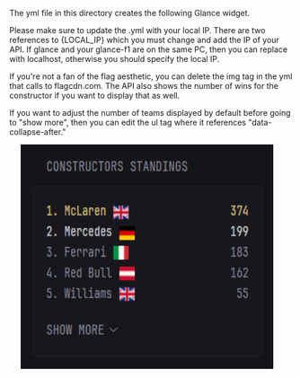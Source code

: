 The yml file in this directory creates the following Glance widget.

Please make sure to update the .yml with your local IP. There are two references to {LOCAL_IP} which you must change and add the IP of your API. If glance and your glance-f1 are on the same PC, then you can replace with localhost, otherwise you should specify the local IP. 

If you're not a fan of the flag aesthetic, you can delete the img tag in the yml that calls to flagcdn.com. The API also shows the number of wins for the constructor if you want to display that as well. 

If you want to adjust the number of teams displayed by default before going to "show more", then you can edit the ul tag where it references "data-collapse-after."

<img src="./Constructors.png" width="450px" height = "400px" hspace="20px" />